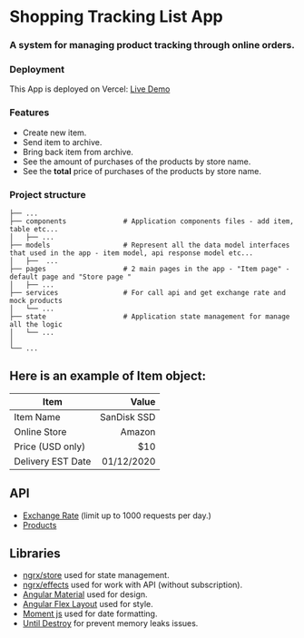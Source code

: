 # Shopping Tracking List App

### A system for managing product tracking through online orders.

### Deployment
 This App is deployed on Vercel: [Live Demo](https://naor-yael-26-07-2022.vercel.app/)
### Features

- Create new item.
- Send item to archive.
- Bring back item from archive.
- See the amount of purchases of the products by store name.
- See the **total** price of purchases of the products by store name.

### Project structure
    ├── ...
    ├── components              # Application components files - add item, table etc...
    │   ├── ...
    ├── models                  # Represent all the data model interfaces that used in the app - item model, api response model etc...
    │   ├──  ...            
    ├── pages                   # 2 main pages in the app - "Item page" - default page and "Store page "
    │   ├── ...
    ├── services                # For call api and get exchange rate and mock products
    │   └── ...              
    ├── state                   # Application state management for manage all the logic
    │   └── ...              
    │   
    └── ...
## Here is an example of Item object:

| Item      | Value |
| --------- | -----:|
| Item Name  | SanDisk SSD |
| Online Store     |   Amazon |
| Price (USD only)      |    $10 |
| Delivery EST Date  | 01/12/2020 |

## API
- [Exchange Rate](https://www.abstractapi.com/) (limit up to 1000 requests per day.)
- [Products](https://fakestoreapi.com/)



## Libraries

- [ngrx/store](https://ngrx.io/guide/store/) used for state management.
- [ngrx/effects](https://v10.ngrx.io/guide/effects#:~:text=%40ngrx%2Feffectslink&text=Effects%20are%20an%20RxJS%20powered,messages%20and%20time%2Dbased%20events./) used for work with API (without subscription).
- [Angular Material](https://material.angular.io/) used for design.
- [Angular Flex Layout](https://github.com/angular/flex-layout/) used for style.
- [Moment js](https://momentjs.com/) used for date formatting.
- [Until Destroy](https://github.com/ngneat/until-destroy) for prevent memory leaks issues.


